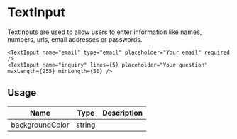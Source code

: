 <!-- 
This is an auto-generated markdown. 
You can change it in "src/molecules/TextInput.tsx" and run build:docs to update this file.
-->
# TextInput
TextInputs are used to allow users to enter information like names, numbers, urls, email addresses or passwords.

```example
<TextInput name="email" type="email" placeholder="Your email" required />
<TextInput name="inquiry" lines={5} placeholder="Your question" maxLength={255} minLength={50} />
```
## Usage
| Name        | Type           | Description  |
| ----------- |:--------------:| ------------:|
|backgroundColor|string|
